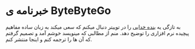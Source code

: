 # خبرنامه ی ByteByteGo 

به تازگی یه [بنده خدایی](https://twitter.com/alexxubyte) را در توییتر دنبال میکنم  که سعی میکند به زبان ساده مفاهیم پیچیده نرم افزاری را توضیح دهد. منم از مطالبی که مینویسد خوشم آمد و تصمیم گرفتم که آن ها را ترجمه کنم و اینجا منتشر کنم.
